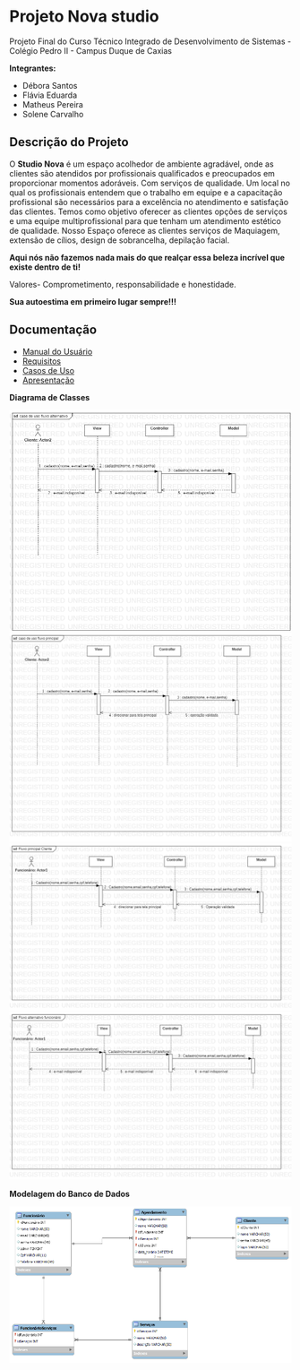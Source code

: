 # Projeto Nova studio  

Projeto Final do Curso Técnico Integrado de Desenvolvimento de Sistemas - Colégio Pedro II - Campus Duque de Caxias

**Integrantes:**
 - Débora Santos 
 - Flávia Eduarda
 - Matheus Pereira 
 - Solene Carvalho

 ## Descrição do Projeto

O **Studio Nova** é um espaço acolhedor de ambiente agradável, onde as clientes são atendidos por profissionais qualificados e preocupados em proporcionar momentos adoráveis. Com serviços de qualidade. Um local no qual os profissionais entendem que o trabalho em equipe e a capacitação profissional são necessários para a excelência no atendimento e satisfação das clientes.
Temos como objetivo oferecer as clientes opções de serviços e uma equipe multiprofissional para que tenham um atendimento estético de qualidade.
Nosso Espaço oferece as clientes serviços de  Maquiagem, extensão de cílios, design de sobrancelha, depilação facial.

**Aqui nós não fazemos nada mais do que realçar essa beleza incrível que existe dentro de ti!**

Valores-
Comprometimento, responsabilidade e honestidade.

**Sua autoestima em primeiro lugar sempre!!!**

## Documentação

- [Manual do Usuário](manual.md)
- [Requisitos](requisitos.md)
- [Casos de Uso](casos-de-uso.md)
- [Apresentação](apresentacao.pdf)

**Diagrama de Classes**

![Diagramas de Classes](caso-de-uso-fluxo-alternativo-cliente.png)
![Diagramas de Classes](caso-de-uso-fluxo-principal-cliente.png)
![Diagramas de Classes](caso-de-uso-fluxo-principal-funcionario.png)
![Diagramas de Classes](caso-de-uso-fluxo-alternativo.png)


**Modelagem do Banco de Dados**

![Diagrama de Banco de Dados](diagrama-de-banco-de-dados1.png)
